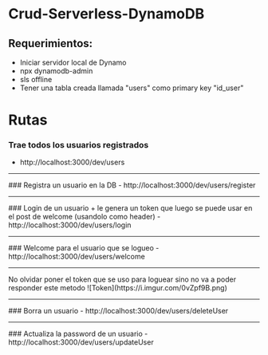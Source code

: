 # Crud-Serverless-DynamoDB

## Requerimientos:

- Iniciar servidor local de Dynamo
- npx dynamodb-admin
- sls offline
- Tener una tabla creada llamada "users" como primary key "id_user"

# Rutas

### Trae todos los usuarios registrados
- http://localhost:3000/dev/users
<hr>
### Registra un usuario en la DB
- http://localhost:3000/dev/users/register
<hr>
### Login de un usuario + le genera un token que luego se puede usar en el post de welcome (usandolo como header)
- http://localhost:3000/dev/users/login
<hr>
### Welcome para el usuario que se logueo
- http://localhost:3000/dev/users/welcome
<hr>
No olvidar poner el token que se uso para loguear sino no va a poder responder este metodo
![Token](https://i.imgur.com/0vZpf9B.png)
<hr>
### Borra un usuario
- http://localhost:3000/dev/users/deleteUser
<hr>
### Actualiza la password de un usuario
- http://localhost:3000/dev/users/updateUser
